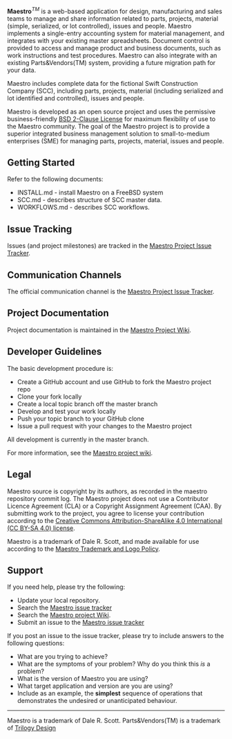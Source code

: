 **Maestro**<sup>*TM*</sup> is a web-based application for design, manufacturing and sales teams to manage and share information related to parts, projects, material (simple, serialized, or lot controlled), issues and people. Maestro implements a single-entry accounting system for material management, and integrates with your existing master spreadsheets. Document control is provided to access and manage product and business documents, such as work instructions and test procedures. Maestro can also integrate with an existing Parts&Vendors(TM) system, providing a future migration path for your data.

Maestro includes complete data for the fictional Swift Construction Company (SCC), including parts, projects, material (including serialized and lot identified and controlled), issues and people.

Maestro is developed as an open source project and uses the permissive business-friendly [BSD 2-Clause License](http://opensource.org/licenses/BSD-2-Clause) for maximum flexibility of use to the Maestro community. The goal of the Maestro project is to provide a superior integrated business management solution to small-to-medium enterprises (SME) for managing parts, projects, material, issues and people.

Getting Started
---------------
Refer to the following documents:

* INSTALL.md - install Maestro on a FreeBSD system
* SCC.md - describes structure of SCC master data. 
* WORKFLOWS.md - describes SCC workflows.

Issue Tracking
--------------
Issues (and project milestones) are tracked in the [Maestro Project Issue Tracker](https://github.com/dalers/maestro/issues).

Communication Channels
----------------------
The official communication channel is the [Maestro Project Issue Tracker](https://github.com/dalers/maestro/issues).

Project Documentation
----------------------
Project documentation is maintained in the [Maestro Project Wiki](https://github.com/dalers/maestro/wiki/).

Developer Guidelines
--------------------
The basic development procedure is:

* Create a GitHub account and use GitHub to fork the Maestro project repo
* Clone your fork locally
* Create a local topic branch off the master branch
* Develop and test your work locally
* Push your topic branch to your GitHub clone
* Issue a pull request with your changes to the Maestro project

All development is currently in the master branch.

For more information, see the [Maestro project wiki](https://github.com/dalers/maestro/wiki).

Legal
-----
Maestro source is copyright by its authors, as recorded in the maestro repository commit log. The Maestro project does not use a Contributor Licence Agreement (CLA) or a Copyright Assignment Agreement (CAA). By submitting work to the project, you agree to license your contribution according to the [Creative Commons Attribution-ShareAlike 4.0 International (CC BY-SA 4.0) license](http://creativecommons.org/licenses/by-sa/4.0/).

Maestro is a trademark of Dale R. Scott, and made available for use according to the [Maestro Trademark and Logo Policy](https://github.com/dalers/maestro/wiki/Trademark-and-logo-policy).

Support
-------
If you need help, please try the following:

* Update your local repository.
* Search the [Maestro issue tracker](https://github.com/dalers/maestro/issues)
* Search the [Maestro project Wiki](https://github.com/dalers/maestro/wiki/).
* Submit an issue to the [Maestro issue tracker](https://github.com/dalers/maestro/issues)

If you post an issue to the issue tracker, please try to include answers to the following questions:

* What are you trying to achieve?
* What are the symptoms of your problem? Why do you think this *is* a problem?
* What is the version of Maestro you are using?
* What target application and version are you are using?
* Include as an example, the **simplest** sequence of operations that demonstrates the undesired or unanticipated behaviour.

---

Maestro is a trademark of Dale R. Scott. Parts&Vendors(TM) is a trademark of [Trilogy Design](http://www.trilogydesign.com/)